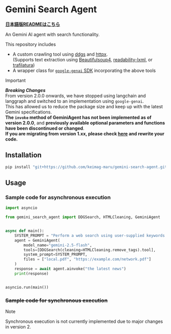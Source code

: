 # Gemini Search Agent
**[日本語版READMEはこちら](README_ja.md)**

An Gemini AI agent with search functionality.

This repository includes
- A custom crawling tool using [ddgs](https://pypi.org/project/ddgs/) and [httpx](https://pypi.org/project/httpx).  
    (Supports text extraction using [Beautifulsoup4](https://pypi.org/project/beautifulsoup4/), [readability-lxml](https://pypi.org/project/readability-lxml/), or [trafilatura](https://github.com/adbar/trafilatura))
- A wrapper class for [`google-genai` SDK](https://ai.google.dev/gemini-api/docs/libraries) incorporating the above tools


>[!IMPORTANT]
>***Breaking Changes***  
>From version 2.0.0 onwards, we have stopped using langchain and langgraph and switched to an implementation using `google-genai`.  
>This has allowed us to reduce the package size and keep up with the latest Gemini specifications.  
>**The `invoke` method of GeminiAgent has not been implemented as of version 2.0.0**,
>and **previously available optional parameters and functions have been discontinued or changed**.  
>**If you are migrating from version 1.xx, please check [here](https://github.com/keimag-maru/gemini-search-agent/releases/tag/v2.0.0) and rewrite your code.**


## Installation
```powershell
pip install "git+https://github.com/keimag-maru/gemini-search-agent.git#egg=gemini-search-agent[all]"
```

## Usage
### Sample code for asynchronous execution
```python
import asyncio

from gemini_search_agent import DDGSearch, HTMLCleaning, GeminiAgent


async def main():
    SYSTEM_PROMPT = "Perform a web search using user-supplied keywords and generate a title, URL, and a 100-character summary for each website found. You may refer to the two attached PDF files if necessary."
    agent = GeminiAgent(
        model_name="gemini-2.5-flash",
        tools=[DDGSearch(cleaning=HTMLCleaning.remove_tags).tool],
        system_prompt=SYSTEM_PROMPT,
        files = ["local.pdf", "https://example.com/network.pdf"]
    )
    response = await agent.ainvoke("the latest news")
    print(response)


asyncio.run(main())
```

### ~~Sample code for synchronous execution~~
>[!NOTE]
>Synchronous execution is not currently implemented due to major changes in version 2.
<!-- ```python
from gemini_search_agent import DDGSearch, HTMLCleaning, GeminiAgent


def main():
    SYSTEM_PROMPT = "Perform a web search using user-supplied keywords and generate a title, URL, and a 100-character summary for each website found."
    agent = GeminiAgent(
        model_name="gemini-2.5-flash",
        tools=[DDGSearch(cleaning=HTMLCleaning.remove_tags).tool],
        system_prompt=SYSTEM_PROMPT,
    )
    response = await agent.invoke("the latest news")
    print(response)


main()
``` -->